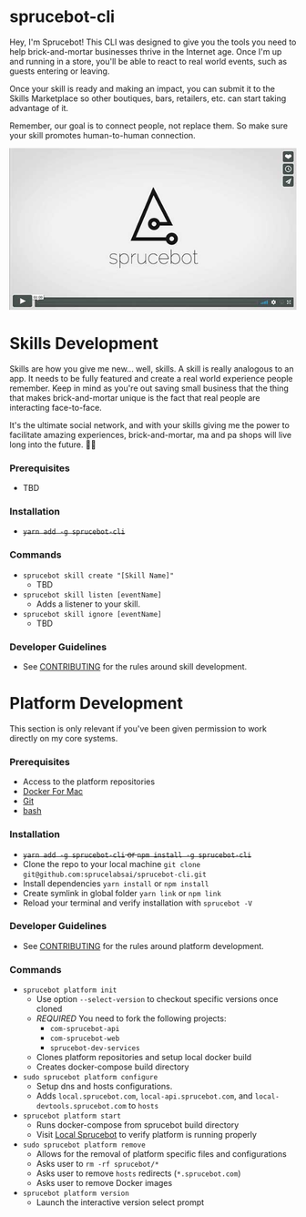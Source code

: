 # sprucebot-cli
Hey, I'm Sprucebot! This CLI was designed to give you the tools you need
to help brick-and-mortar businesses thrive in the Internet age. Once I'm
up and running in a store, you'll be able to react to real world events, such
as guests entering or leaving.

Once your skill is ready and making an impact, you can submit it to the
Skills Marketplace so other boutiques, bars, retailers, etc. can start
taking advantage of it.

Remember, our goal is to connect people, not replace them. So make
sure your skill promotes human-to-human connection.

[![Watch Vignette 1](images/video-poster.jpg?raw=true)](https://vimeo.com/196923365)


# Skills Development
Skills are how you give me new... well, skills. A skill is really analogous to
an app. It needs to be fully featured and create a real world experience people remember.
Keep in mind as you're out saving small business that the thing that makes
brick-and-mortar unique is the fact that real people are interacting face-to-face.

It's the ultimate social network, and with your skills giving me the power to
facilitate amazing experiences, brick-and-mortar, ma and pa shops will live long into the future. 🌲🤖

### Prerequisites
* TBD

### Installation
* ~~`yarn add -g sprucebot-cli`~~

### Commands

* `sprucebot skill create "[Skill Name]"`
  * TBD
* `sprucebot skill listen [eventName]`
  * Adds a listener to your skill.
* `sprucebot skill ignore [eventName]`
  * TBD

### Developer Guidelines
* See [CONTRIBUTING](https://github.com/sprucelabsai/sprucebot-cli/blob/dev/CONTRIBUTING.md) for the rules around skill development.

#  Platform Development
This section is only relevant if you've been given permission to work directly on my core systems.

### Prerequisites
* Access to the platform repositories
* [Docker For Mac](https://www.docker.com/docker-mac)
* [Git](https://git-scm.com)
* [bash](https://www.gnu.org/software/bash/)

### Installation
* ~~`yarn add -g sprucebot-cli` or `npm install -g sprucebot-cli`~~
* Clone the repo to your local machine `git clone git@github.com:sprucelabsai/sprucebot-cli.git`
* Install dependencies `yarn install` or `npm install`
* Create symlink in global folder `yarn link` or `npm link`
* Reload your terminal and verify installation with `sprucebot -V`

### Developer Guidelines
* See [CONTRIBUTING](https://github.com/sprucelabsai/sprucebot-cli/blob/dev/CONTRIBUTING.md) for the rules around platform development.

### Commands

* `sprucebot platform init`
  * Use option `--select-version` to checkout specific versions once cloned
  * *REQUIRED* You need to fork the following projects:
    * `com-sprucebot-api`
    * `com-sprucebot-web`
    * `sprucebot-dev-services`
  * Clones platform repositories and setup local docker build
  * Creates docker-compose build directory
* `sudo sprucebot platform configure`
  * Setup dns and hosts configurations.
  * Adds `local.sprucebot.com`, `local-api.sprucebot.com`, and `local-devtools.sprucebot.com` to `hosts`
* `sprucebot platform start`
  * Runs docker-compose from sprucebot build directory
  * Visit [Local Sprucebot](https://local.sprucebot.com) to verify platform is running properly
* `sudo sprucebot platform remove`
  * Allows for the removal of platform specific files and configurations
  * Asks user to `rm -rf sprucebot/*`
  * Asks user to remove `hosts` redirects (`*.sprucebot.com`)
  * Asks user to remove Docker images
* `sprucebot platform version`
  * Launch the interactive version select prompt